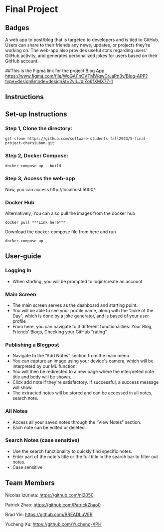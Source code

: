 # Final Project

## Badges


A web app to post/blog that is targeted to developers and is tied to GitHub. Users can share to their friends any news, updates, or projects they're working on. The web-app also provides useful stats regarding users' GitHub activity, and generates personalized jokes for users based on their GitHub account.

##This is the Figma link for the project Blog App
https://www.figma.com/file/WoGAi1nOVTMWqwCrJaPn3y/Blog-APP?type=design&mode=design&t=2vILJdjZo6fXMX77-1





## Instructions

## Set-up Instructions

### Step 1, Clone the directory:
```
git clone https://github.com/software-students-fall2023/5-final-project-charsiubun.git
```
### Step 2, Docker Compose:
```
docker-compose up --build
```
### Step 3, Access the web-app
Now, you can access http://localhost:5000/
### Docker Hub
Alternatively, You can also pull the images from the docker hub
```
docker pull ***Link here***
```
Download the docker-compose file from here and run 

```
docker-compose up
```


## User-guide

### Logging In
- When starting, you will be prompted to login/create an account

### Main Screen
- The main screen serves as the dashboard and starting point.
- You will be able to see your profile name, along with the "Joke of the Day", which is done by a joke generator, and is based of your user profile
- From here, you can navigate to 3 different functionalities: Your Blog, Friends' Blogs, Checking your GitHub "rating".

### Publishing a Blogpost
- Navigate to the “Add Notes” section from the main menu.
- You can capture an image using your device's camera, which will be interpreted by our ML function.
- You will then be redirected to a new page where the interpreted note title and body will be shown.
- Click add note if they're satisfactory. If successful, a success message will show.
- The extracted notes will be stored and can be accessed in all notes, search note.

### All Notes
- Access all your saved notes through the “View Notes” section.
- Each note can be edited or deleted.

### Search Notes (case sensitive)
- Use the search functionality to quickly find specific notes.
- Enter part of the note's title or the full title in the search bar to filter out notes.
- Case sensitive

## Team Members

Nicolas Izurieta: https://github.com/ni2050

Patrick Zhao: https://github.com/PatrickZhao0

Brad Yin: https://github.com/BREADLuVER

Yucheng Xu: https://github.com/Yucheng-XPH